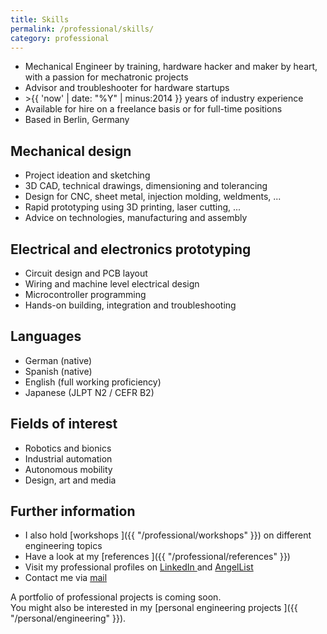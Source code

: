 ```yaml
---
title: Skills
permalink: /professional/skills/
category: professional
---
```



* Mechanical Engineer by training, hardware hacker and maker by heart, with a passion for mechatronic projects
* Advisor and troubleshooter for hardware startups
* &gt;{{ 'now' | date: "%Y" | minus:2014 }} years of industry experience
* Available for hire on a freelance basis or for full-time positions
* Based in Berlin, Germany

## Mechanical design <i class='fa fa-gears'></i>

* Project ideation and sketching
* 3D CAD, technical drawings, dimensioning and tolerancing
* Design for CNC, sheet metal, injection molding, weldments, ...
* Rapid prototyping using 3D printing, laser cutting, ...
* Advice on technologies, manufacturing and assembly

## Electrical and electronics prototyping <i class='fa fa-microchip'></i>

* Circuit design and PCB layout
* Wiring and machine level electrical design
* Microcontroller programming
* Hands-on building, integration and troubleshooting

## Languages <i class='fa fa-globe-w'></i>

* German (native)
* Spanish (native)
* English (full working proficiency)
* Japanese (JLPT N2 / CEFR B2)

## Fields of interest <i class='fa fa-smile-o'></i>

* Robotics and bionics
* Industrial automation
* Autonomous mobility
* Design, art and media

## Further information

* I also hold [workshops <i class='fa fa-users'></i>]({{ "/professional/workshops" }}) on different engineering topics
* Have a look at my [references <i class='fa fa-comment'></i>]({{ "/professional/references" }})
* Visit my professional profiles on [LinkedIn <i class='fa fa-linkedin-square'></i>](http://www.linkedin.com/in/rojasdaniel) and [AngelList <i class='fa fa-angellist'></i>](https://angel.co/formatc1702)
* Contact me via [mail <i class='fa fa-paper-plane'></i>](mailto:hello@danielrojas.net)

A portfolio of professional projects is coming soon.
<br />
You might also be interested in my [personal engineering projects <i class='fa fa-wrench'></i>]({{ "/personal/engineering" }}).

